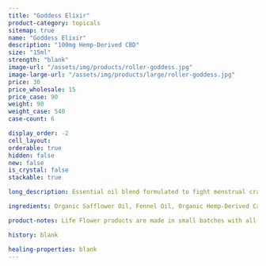 ```yaml
---
title: "Goddess Elixir"
product-category: topicals
sitemap: true
name: "Goddess Elixir"
description: "100mg Hemp-Derived CBD"
size: "15ml"
strength: "blank"
image-url: "/assets/img/products/roller-goddess.jpg"
image-large-url: "/assets/img/products/large/roller-goddess.jpg"
price: 30
price_wholesale: 15
price_case: 90
weight: 90
weight_case: 540
case-count: 6

display_order: -2
cell_layout:
orderable: true
hidden: false
new: false
is_crystal: false
stackable: true

long_description: Essential oil blend formulated to fight menstrual cramps and balance intense feminine energies. Handcrafted in small batches with love and care.

ingredients: Organic Safflower Oil, Fennel Oil, Organic Hemp-Derived Cannabidiol Isolate, Therapeutic Grade Essential Oils of Rose, Lavender, Geranium & Clary Sage, Organic Sunflower Lecithin, Elderberry Extract, Organic Rose, Lavender, Calendula & Copaiba, Cleansed & Charged Rose Quartz

product-notes: Life Flower products are made in small batches with all-natural and boutique ingredients. Orders are processed and shipped in 7-10 business days. Please allow additional time for&nbsp;delivery.

history: blank

healing-properties: blank
---
```

